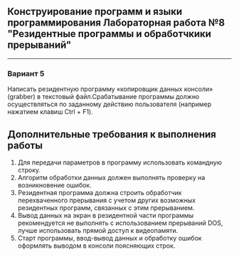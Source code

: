 ## Конструирование программ и языки программирования Лабораторная работа №8 "Резидентные программы и обработчкики прерываний"

___

### Вариант 5
Написать резидентную программу «копировщик данных консоли» (grabber) в текстовый файл.Срабатывание программы должно осуществляться по заданному действию пользователя (например нажатием клавиш Ctrl + F1).

## Дополнительные требования к выполнения работы 
1. Для передачи параметров в программу использовать командную строку.
2. Алгоритм обработки данных должен выполнять проверку на возникновение ошибок.
3. Резидентная программа должна строить обработчик перехваченного
прерывания с учетом других возможных резидентных программ, связанных с
этим прерыванием.
4. Вывод данных на экран в резидентной части программы рекомендуется не выполнять с использованием прерываний DOS, лучше использовать прямой доступ к видеопамяти.
5. Старт программы, ввод-вывод данных и обработку ошибок оформлять выводом в консоли поясняющих строк.
